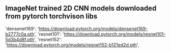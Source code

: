 ## ImageNet trained 2D CNN models downloaded from pytorch torchvison libs 
'densenet169': 'https://download.pytorch.org/models/densenet169-b2777c0a.pth',
'resnet101': 'https://download.pytorch.org/models/resnet101-5d3b4d8f.pth',
'resnet152': 'https://download.pytorch.org/models/resnet152-b121ed2d.pth',
